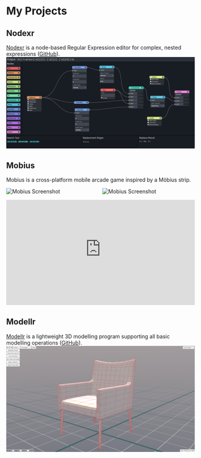 # My Projects

## Nodexr
[Nodexr](https://nodexr.net) is a node-based Regular Expression editor for complex, nested expressions ([GitHub](https://github.com/Jcparkyn/nodexr)).
![Nodexr Screenshot](/assets/screen_nodexr.png)

## Mobius
Mobius is a cross-platform mobile arcade game inspired by a Möbius strip.

<img src="/links/assets/screen_mobius1.png" alt="Mobius Screenshot" style="width: 49%;"> <img src="/links/assets/screen_mobius2.png" alt="Mobius Screenshot" style="width: 49%;float: right;">

<iframe width="100%" src="https://www.youtube-nocookie.com/embed/xkWSSbXwk3M?modestbranding=1&amp;rel=0" frameborder="0" allow="autoplay; encrypted-media" allowfullscreen="" height="281px"></iframe>

## Modellr
[Modellr](https://jcparkyn.github.io/Modellr) is a lightweight 3D modelling program supporting all basic modelling operations ([GitHub](https://github.com/Jcparkyn/Modellr)).
![Modellr Screenshot](/assets/screen_modellr.png)
